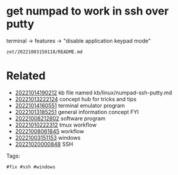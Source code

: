 # get numpad to work in ssh over putty
terminal -> features -> "disable application keypad mode"

` zet/20221003150118/README.md `

# Related

- [20221014190212](/zet/20221014190212/README.md) kb file named kb/linux/numpad-ssh-putty.md
- [20221013222124](/zet/20221013222124/README.md) concept hub for tricks and tips
- [20221014160551](/zet/20221014160551/README.md) terminal emulator program
- [20221013185251](/zet/20221013185251/README.md) general information concept FYI
- [20221008212802](/zet/20221008212802/README.md) software program
- [20221010222312](/zet/20221010222312/README.md) tmux workflow
- [20221008061845](/zet/20221008061845/README.md) workflow
- [20221003151153](/zet/20221003151153/README.md) windows
- [20221020000848](/zet/20221020000848/README.md) SSH

Tags:

    #fix #ssh #windows
